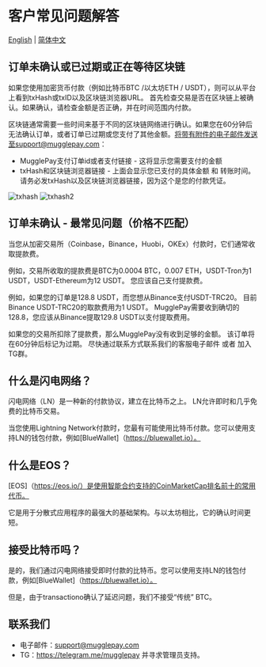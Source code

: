 # 客户常见问题解答

[English](/API/faq/CustomerFAQ.md) | [简体中文](/API/faq/常见问题.md)


## 订单未确认或已过期或正在等待区块链
如果您使用加密货币付款（例如比特币BTC /以太坊ETH / USDT），则可以从平台上看到txHash或txID以及区块链浏览器URL。
首先检查交易是否在区块链上被确认。如果确认，请检查金额是否正确，并在时间范围内付款。

区块链通常需要一些时间来基于不同的区块链网络进行确认。如果您在60分钟后无法确认订单，或者订单已过期或您支付了其他金额。将带有附件的电子邮件发送至support@mugglepay.com：

* MugglePay支付订单id或者支付链接 - 这将显示您需要支付的金额
* txHash和区块链浏览器链接 - 上面会显示您已支付的具体金额 和 转账时间。请务必发txHash以及区块链浏览器链接，因为这个是您的付款凭证。

![txhash](https://user-images.githubusercontent.com/50819254/113534525-8bd51d00-9603-11eb-864e-977a2d2e0bca.jpg)
![txhash2](https://user-images.githubusercontent.com/50819254/113534522-88da2c80-9603-11eb-8ed7-b4d2a6e2f6c6.jpg)

## 订单未确认 - 最常见问题（价格不匹配）
当您从加密交易所（Coinbase，Binance，Huobi，OKEx）付款时，它们通常收取提款费。

例如，交易所收取的提款费是BTC为0.0004 BTC，0.007 ETH，USDT-Tron为1 USDT，USDT-Ethereum为12 USDT。 您应该自己支付提款费。

例如，如果您的订单是128.8 USDT，而您想从Binance支付USDT-TRC20。 目前Binance USDT-TRC20的取款费用为1 USDT。 MugglePay需要收到确切的128.8，您应该从Binance提取129.8 USDT以支付提取费用。

如果您的交易所扣除了提款费，那么MugglePay没有收到足够的金额。 该订单将在60分钟后标记为过期。 尽快通过联系方式联系我们的客服电子邮件 或者 加入 TG群。




## 什么是闪电网络？

闪电网络（LN）是一种新的付款协议，建立在比特币之上。 LN允许即时和几乎免费的比特币交易。

当您使用Lightning Network付款时，您最有可能使用比特币付款。您可以使用支持LN的钱包付款，例如[BlueWallet]（https://bluewallet.io）。

## 什么是EOS？

[EOS]（https://eos.io/）是使用智能合约支持的CoinMarketCap排名前十的常用代币。

它是用于分散式应用程序的最强大的基础架构。与以太坊相比，它的确认时间更短。



## 接受比特币吗？

是的，我们通过闪电网络接受即时付款的比特币。您可以使用支持LN的钱包付款，例如[BlueWallet]（https://bluewallet.io）。

但是，由于transactiono确认了延迟问题，我们不接受“传统” BTC。

## 联系我们

* 电子邮件：support@mugglepay.com
* TG：https://telegram.me/mugglepay 并寻求管理员支持。
